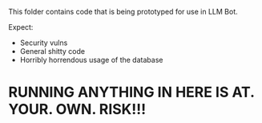 This folder contains code that is being prototyped for use in LLM Bot.

Expect:

- Security vulns
- General shitty code
- Horribly horrendous usage of the database

# RUNNING ANYTHING IN HERE IS AT. YOUR. OWN. RISK!!!
